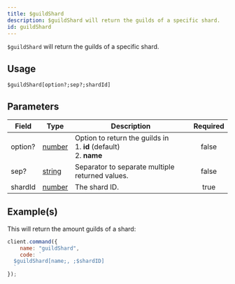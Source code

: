 ```yaml
---
title: $guildShard
description: $guildShard will return the guilds of a specific shard.
id: guildShard
---
```


`$guildShard` will return the guilds of a specific shard.

## Usage

```aoi
$guildShard[option?;sep?;shardId]
```

## Parameters

| Field   | Type                                                                                              | Description                                                                  | Required |
| ------- | ------------------------------------------------------------------------------------------------- | ---------------------------------------------------------------------------- | :------: |
| option? | [number](https://developer.mozilla.org/en-US/docs/Web/JavaScript/Reference/Global_Objects/Number) | Option to return the guilds in <br /> 1. **id** (default) <br /> 2. **name** |  false   |
| sep?    | [string](https://developer.mozilla.org/en-US/docs/Web/JavaScript/Reference/Global_Objects/String) | Separator to separate multiple returned values.                              |  false   |
| shardId | [number](https://developer.mozilla.org/en-US/docs/Web/JavaScript/Reference/Global_Objects/Number) | The shard ID.                                                                |   true   |

## Example(s)

This will return the amount guilds of a shard:

```javascript
client.command({
    name: "guildShard",
    code: `
  $guildShard[name;, ;$shardID]
  `
});
```
